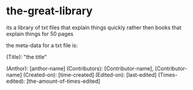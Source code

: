 # the-great-library
its a library of txt files that explain things quickly rather then books that explain things for 50 pages

the meta-data for a txt file is:

(Title): "the title"

(Anthor): [anthor-name]
(Contributors): [Contributor-name], [Contributor-name]
(Created-on): [time-created]
(Edited-on): [last-edited]
(Times-edited): [the-amount-of-times-edited]
